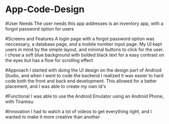 # App-Code-Design

#User Needs
The user needs this app addresses is an inventory app, with a forgot password option for users

#Screens and Features
A login page with a forgot password option was neccessary, a database page, and a mobile number input page. My UI kept users in mind by the simple layout, and minimal buttons to click for the user. I chose a soft blue background with bolded black text for a easy contrast on the eyes but has a flow for scrolling effect

#Approach
I started with doing the UI design on the design part of Android Studio, and when I went to code the backend I realized it was easier to hard code both the front and back end development. This allowed for a better placement, and I was able to create my own Id's

#Functional
I was able to use the Android Emulator using an Android Phone, with Tiramisu

#Innovation
I had to watch a lot of videos to get everything right, and I wanted to make it more creative than another

